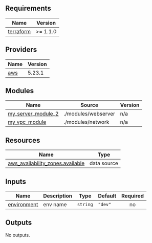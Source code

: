 ## Requirements

| Name | Version |
|------|---------|
| <a name="requirement_terraform"></a> [terraform](#requirement\_terraform) | >= 1.1.0 |

## Providers

| Name | Version |
|------|---------|
| <a name="provider_aws"></a> [aws](#provider\_aws) | 5.23.1 |

## Modules

| Name | Source | Version |
|------|--------|---------|
| <a name="module_my_server_module_2"></a> [my\_server\_module\_2](#module\_my\_server\_module\_2) | ./modules/webserver | n/a |
| <a name="module_my_vpc_module"></a> [my\_vpc\_module](#module\_my\_vpc\_module) | ./modules/network | n/a |

## Resources

| Name | Type |
|------|------|
| [aws_availability_zones.available](https://registry.terraform.io/providers/hashicorp/aws/latest/docs/data-sources/availability_zones) | data source |

## Inputs

| Name | Description | Type | Default | Required |
|------|-------------|------|---------|:--------:|
| <a name="input_environment"></a> [environment](#input\_environment) | env name | `string` | `"dev"` | no |

## Outputs

No outputs.
